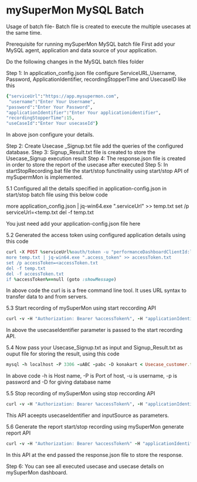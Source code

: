 # mySuperMon MySQL Batch 
Usage of batch file-
Batch file is created to execute the multiple usecases at the same time. 

Prerequisite for running  mySuperMon MySQL batch file
First add your MySQL agent, application and data source of your application.

Do the following changes in the MySQL batch files folder

Step 1: In application_config.json file configure ServiceURL,Username, Password, ApplicationIdentifier, recordingStopperTime and UsecaseID like this
```ruby
{"serviceUrl":"https://app.mysupermon.com",
 "username":"Enter Your Username", 
"password":"Enter Your Password", 
"applicationIdentifier":"Enter Your applicationidentifier", 
"recordingStopperTime":15,
"useCaseId":"Enter Your usecaseId"}
```

In above json configure your details. 
 
Step 2: Create Usecase _Signup.txt file add the queries of the configured database.
Step 3: Signup_Result.txt file is created to store the Usecase_Signup execution result
Step 4: The response.json file is created in order to store the report of the usecase after executed
Step 5: In startStopRecording.bat file the start/stop functinality using start/stop API of mySupermMon is implemented.

5.1 Configured all the details specified in application-config.json in start/stop batch file using this below code

more application_config.json | jq-win64.exe ".serviceUrl" >> temp.txt
set /p serviceUrl=<temp.txt
del -f temp.txt

You just need add your application-config.json file here

5.2 Generated the access token using configured application details using this code
```ruby
curl -X POST %serviceUrl%oauth/token -u "performanceDashboardClientId:ljknsqy9tp6123" -d "grant_type=password" -d "username=%username%" -d "password=%password%" >> temp.txt
more temp.txt | jq-win64.exe ".access_token" >> accessToken.txt
set /p accessToken=<accessToken.txt
del -f temp.txt
del -f accessToken.txt
if %accessToken%==null (goto :showMessage)
```
In above code the curl is is a free command line tool. It uses URL syntax to transfer data to and from servers.

5.3 Start recording of mySuperMon using start reccording API 
```ruby
curl -v -H "Authorization: Bearer %accessToken%", -H "applicationIdentifier:%applicationIdentifier%" -X GET %serviceUrl%devaten/data/startRecording?usecaseIdentifier="Signup"
```
In above the usecaseIdentifier parameter is passed to the start recording API. 


5.4 Now pass your Usecase_Signup.txt as input and Signup_Result.txt as ouput file for storing the result, using this code
```ruby
mysql -h localhost -P 3306 -uABC -pabc -D konakart < Usecase_customer.txt > Customer_Usecase_Result.txt
```
In above code -h is Host name, -P is Port of host, -u is username, -p is password and -D for giving database name

5.5 Stop recording of mySuperMon using stop reccording API 
```ruby
curl -v -H "Authorization: Bearer %accessToken%", -H "applicationIdentifier:%applicationIdentifier%" -X GET %serviceUrl%devaten/data/stopRecording?usecaseIdentifier="Signup&inputSource=batFile"
```

This API aceepts usecaseIdentifier and inputSource as parameters.

5.6 Generate the report start/stop recording using mySuperMon generate report API 
```ruby
curl -v -H "Authorization: Bearer %accessToken%" -H "applicationIdentifier:%applicationIdentifier%" -X GET %serviceUrl%devaten/data/generateReport >> response.json
 ```
In this API at the end passed the response.json file to store the response.

Step 6: You can see all executed usecase and usecase details on mySuperMon dashboard.





 
 

 
